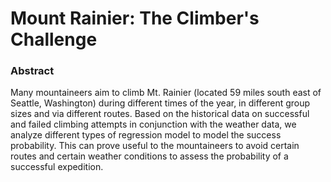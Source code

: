 # Mount Rainier: The Climber's Challenge

### Abstract
Many mountaineers aim to climb Mt. Rainier (located 59 miles south east of Seattle, Washington) during different times of the year, in different group sizes and via different routes. Based on the historical data on successful and failed climbing attempts in conjunction with the weather data, we analyze different types of regression model to model the success probability. This can prove useful to the mountaineers to avoid certain routes and certain weather conditions to assess the probability of a successful expedition.
